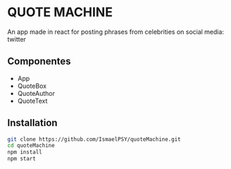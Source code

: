 # QUOTE MACHINE

An app made in react for posting phrases from celebrities
on social media: twitter

## Componentes
- App
- QuoteBox
- QuoteAuthor
- QuoteText


## Installation
```bash
git clone https://github.com/IsmaelPSY/quoteMachine.git
cd quoteMachine
npm install
npm start
```

